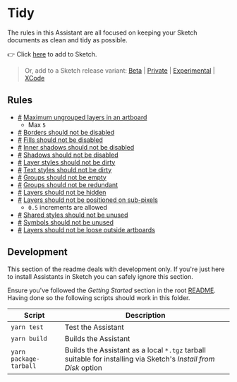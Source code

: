 # Tidy

The rules in this Assistant are all focused on keeping your Sketch documents as clean and tidy as
possible.

👉 Click [here](https://add-sketch-assistant.now.sh/api/main?pkg=@sketch-hq/sketch-tidy-assistant)
to add to Sketch.

> Or, add to a Sketch release variant:
> [Beta](https://add-sketch-assistant.now.sh/api/main?variant=beta&pkg=@sketch-hq/sketch-tidy-assistant)
> |
> [Private](https://add-sketch-assistant.now.sh/api/main?variant=private&pkg=@sketch-hq/sketch-tidy-assistant)
> |
> [Experimental](https://add-sketch-assistant.now.sh/api/main?variant=experimental&pkg=@sketch-hq/sketch-tidy-assistant)
> |
> [XCode](https://add-sketch-assistant.now.sh/api/main?variant=xcode&pkg=@sketch-hq/sketch-tidy-assistant)

## Rules

- [#](#artboards-max-ungrouped-layers)
  [Maximum ungrouped layers in an artboard](https://github.com/sketch-hq/sketch-assistant-core-rules/tree/master/src/rules/artboards-max-ungrouped-layers)
  - Max `5`
- [#](#borders-no-disabled)
  [Borders should not be disabled](https://github.com/sketch-hq/sketch-assistant-core-rules/tree/master/src/rules/borders-no-disabled)
- [#](#fills-no-disabled)
  [Fills should not be disabled](https://github.com/sketch-hq/sketch-assistant-core-rules/tree/master/src/rules/fills-no-disabled)
- [#](#inner-shadows-no-disabled)
  [Inner shadows should not be disabled](https://github.com/sketch-hq/sketch-assistant-core-rules/tree/master/src/rules/inner-shadows-no-disabled)
- [#](#shadows-no-disabled)
  [Shadows should not be disabled](https://github.com/sketch-hq/sketch-assistant-core-rules/tree/master/src/rules/shadows-no-disabled)
- [#](#layer-styles-no-dirty)
  [Layer styles should not be dirty](https://github.com/sketch-hq/sketch-assistant-core-rules/tree/master/src/rules/layer-styles-no-dirty)
- [#](#text-styles-no-dirty)
  [Text styles should not be dirty](https://github.com/sketch-hq/sketch-assistant-core-rules/tree/master/src/rules/text-styles-no-dirty)
- [#](#groups-no-empty)
  [Groups should not be empty](https://github.com/sketch-hq/sketch-assistant-core-rules/tree/master/src/rules/groups-no-empty)
- [#](#groups-no-redundant)
  [Groups should not be redundant](https://github.com/sketch-hq/sketch-assistant-core-rules/tree/master/src/rules/groups-no-redundant)
- [#](#layers-no-hidden)
  [Layers should not be hidden](https://github.com/sketch-hq/sketch-assistant-core-rules/tree/master/src/rules/layers-no-hidden)
- [#](#layers-subpixel-positioning)
  [Layers should not be positioned on sub-pixels](https://github.com/sketch-hq/sketch-assistant-core-rules/tree/master/src/rules/layers-subpixel-positioning)
  - `0.5` increments are allowed
- [#](#shared-styles-no-unused)
  [Shared styles should not be unused](https://github.com/sketch-hq/sketch-assistant-core-rules/tree/master/src/rules/shared-styles-no-unused)
- [#](#symbols-no-unused)
  [Symbols should not be unused](https://github.com/sketch-hq/sketch-assistant-core-rules/tree/master/src/rules/symbols-no-unused)
- [#](#layers-no-loose)
  [Layers should not be loose outside artboards](https://github.com/sketch-hq/sketch-assistant-core-rules/tree/master/src/rules/layers-no-loose)

## Development

This section of the readme deals with development only. If you're just here to install Assistants in
Sketch you can safely ignore this section.

Ensure you've followed the _Getting Started_ section in the root [README](../../). Having done so
the following scripts should work in this folder.

| Script                 | Description                                                                                                     |
| ---------------------- | --------------------------------------------------------------------------------------------------------------- |
| `yarn test`            | Test the Assistant                                                                                              |
| `yarn build`           | Builds the Assistant                                                                                            |
| `yarn package-tarball` | Builds the Assistant as a local `*.tgz` tarball suitable for installing via Sketch's _Install from Disk_ option |
